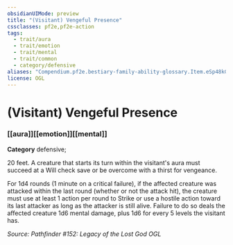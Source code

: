 ```yaml
---
obsidianUIMode: preview
title: "(Visitant) Vengeful Presence"
cssclasses: pf2e,pf2e-action
tags:
  - trait/aura
  - trait/emotion
  - trait/mental
  - trait/common
  - category/defensive
aliases: "Compendium.pf2e.bestiary-family-ability-glossary.Item.eSp48kG7v1GNuGgh"
license: OGL
---
```

# (Visitant) Vengeful Presence

### [[aura]][[emotion]][[mental]]

**Category** defensive; 




20 feet. A creature that starts its turn within the visitant's aura must succeed at a Will check save or be overcome with a thirst for vengeance.

For 1d4 rounds (1 minute on a critical failure), if the affected creature was attacked within the last round (whether or not the attack hit), the creature must use at least 1 action per round to Strike or use a hostile action toward its last attacker as long as the attacker is still alive. Failure to do so deals the affected creature 1d6 mental damage, plus 1d6 for every 5 levels the visitant has.

*Source: Pathfinder #152: Legacy of the Lost God*
*OGL*
